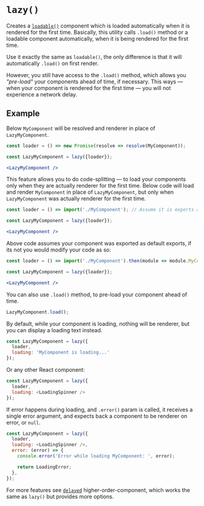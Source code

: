 # `lazy()`

Creates a [`loadable()`](./loadable.md) component which is loaded automatically when it is rendered for the first time.
Basically, this utility calls `.load()` method or a loadable component automatically, when it is being rendered for the first time.

Use it exactly the same as `loadable()`, the only difference is that it will automatically `.load()` on first render.

However, you still have access to the `.load()` method, which allows you *"pre-load"* your components ahead of time, if necessary.
This ways &mdash; when your component is rendered for the first time &mdash; you will not experience a network delay.


## Example

Below `MyComponent` will be resolved and renderer in place of `LazyMyComponent`.

```jsx
const loader = () => new Promise(resolve => resolve(MyComponent));

const LazyMyComponent = lazy({loader});

<LazyMyComponent />
```

This feature allows you to do code-splitting &mdash; to load your components only when they are actually renderer for the first time.
Below code will load and render `MyComponent` in place of `LazyMyComponent`, but only when `LazyMyComponent` was actually renderer for
the first time.

```jsx
const loader = () => import('./MyComponent'); // Assume it is exports as default exports.

const LazyMyComponent = lazy({loader});

<LazyMyComponent />
```

Above code assumes your component was exported as default exports, if its not you would modify your code as so:

```jsx
const loader = () => import('./MyComponent').then(module => module.MyComponent);

const LazyMyComponent = lazy({loader});

<LazyMyComponent />
```

You can also use `.load()` method, to pre-load your component ahead of time.

```js
LazyMyComponent.load();
```

By default, while your component is loading, nothing will be renderer, but you can display a loading text instead.

```js
const LazyMyComponent = lazy({
  loader,
  loading: 'MyComponent is loading...'
});
```

Or any other React component:

```js
const LazyMyComponent = lazy({
  loader,
  loading: <LoadingSpinner />
});
```

If error happens during loading, and `.error()` param is called, it receives a single error argument, and expects back
a component to be renderer on error, or `null`.

```js
const LazyMyComponent = lazy({
  loader,
  loading: <LoadingSpinner />,
  error: (error) => {
    console.error('Error while loading MyComponent: ', error);

    return LoadingError;
  },
});
```

For more features see [`delayed`](./delayed.md) higher-order-component, which works the same as `lazy()` but provides
more options.
